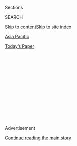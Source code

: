 <div id="app">

<div>

<div>

<div>

<div class="NYTAppHideMasthead css-1q2w90k e1suatyy0">

<div class="section css-ui9rw0 e1suatyy2">

<div class="css-eph4ug er09x8g0">

<div class="css-6n7j50">

</div>

<span class="css-1dv1kvn">Sections</span>

<div class="css-10488qs">

<span class="css-1dv1kvn">SEARCH</span>

</div>

[Skip to content](#site-content)[Skip to site index](#site-index)

</div>

<div id="masthead-section-label" class="css-1wr3we4 eaxe0e00">

[Asia
Pacific](https://www.nytimes.com/section/world/asia)

</div>

<div class="css-10698na e1huz5gh0">

</div>

</div>

<div id="masthead-bar-one" class="section hasLinks css-15hmgas e1csuq9d3">

<div class="css-uqyvli e1csuq9d0">

</div>

<div class="css-1uqjmks e1csuq9d1">

</div>

<div class="css-9e9ivx">

[](https://myaccount.nytimes.com/auth/login?response_type=cookie&client_id=vi)

</div>

<div class="css-1bvtpon e1csuq9d2">

[Today’s
Paper](https://www.nytimes.com/section/todayspaper)

</div>

</div>

</div>

</div>

<div data-aria-hidden="false">

<div id="site-content" data-role="main">

<div>

<div class="css-1aor85t" style="opacity:0.000000001;z-index:-1;visibility:hidden">

<div class="css-1hqnpie">

<div class="css-epjblv">

<span class="css-17xtcya">[Asia
Pacific](/section/world/asia)</span><span class="css-x15j1o">|</span><span class="css-fwqvlz">Lightning
and Violent Rainstorms Kill Scores in
India</span>

</div>

<div class="css-k008qs">

<div class="css-1iwv8en">

<span class="css-18z7m18"></span>

<div>

</div>

</div>

<span class="css-1n6z4y">https://nyti.ms/3i1krtv</span>

<div class="css-1705lsu">

<div class="css-4xjgmj">

<div class="css-4skfbu" data-role="toolbar" data-aria-label="Social Media Share buttons, Save button, and Comments Panel with current comment count" data-testid="share-tools">

  - 
  - 
  - 
  - 
    
    <div class="css-6n7j50">
    
    </div>

  - 

</div>

</div>

</div>

</div>

</div>

</div>

<div id="NYT_TOP_BANNER_REGION" class="css-13pd83m">

</div>

<div id="top-wrapper" class="css-1sy8kpn">

<div id="top-slug" class="css-l9onyx">

Advertisement

</div>

[Continue reading the main
story](#after-top)

<div class="ad top-wrapper" style="text-align:center;height:100%;display:block;min-height:250px">

<div id="top" class="place-ad" data-position="top" data-size-key="top">

</div>

</div>

<div id="after-top">

</div>

</div>

<div>

<div id="sponsor-wrapper" class="css-1hyfx7x">

<div id="sponsor-slug" class="css-19vbshk">

Supported by

</div>

[Continue reading the main
story](#after-sponsor)

<div id="sponsor" class="ad sponsor-wrapper" style="text-align:center;height:100%;display:block">

</div>

<div id="after-sponsor">

</div>

</div>

<div class="css-186x18t">

</div>

<div class="css-1vkm6nb ehdk2mb0">

# Lightning and Violent Rainstorms Kill Scores in India

</div>

The victims included many farmers working in their fields and children
playing outside. At least 83 were reported killed by lightning in the
Indian state of Bihar.

<div class="css-18e8msd">

<div class="css-vp77d3 epjyd6m0">

<div class="css-hus3qt ey68jwv0" data-aria-hidden="true">

[![Sameer
Yasir](https://static01.nyt.com/images/2019/11/22/reader-center/author-sameer-yasir/author-sameer-yasir-thumbLarge.png
"Sameer Yasir")](https://www.nytimes.com/by/sameer-yasir)

</div>

<div class="css-1baulvz">

By [<span class="css-1baulvz last-byline" itemprop="name">Sameer
Yasir</span>](https://www.nytimes.com/by/sameer-yasir)

</div>

</div>

  - June 25,
    2020

  - 
    
    <div class="css-4xjgmj">
    
    <div class="css-d8bdto" data-role="toolbar" data-aria-label="Social Media Share buttons, Save button, and Comments Panel with current comment count" data-testid="share-tools">
    
      - 
      - 
      - 
      - 
        
        <div class="css-6n7j50">
        
        </div>
    
      - 
    
    </div>
    
    </div>

</div>

</div>

<div class="section meteredContent css-1r7ky0e" name="articleBody" itemprop="articleBody">

<div class="css-1fanzo5 StoryBodyCompanionColumn">

<div class="css-53u6y8">

NEW DELHI —<span class="css-8l6xbc evw5hdy0"> </span>Scores of people
died in violent rainstorms in northeastern India on Thursday, including
many farmers working in their fields and children playing outside who
were killed by lightning strikes, Indian officials said.  
  
The storms came as the yearly monsoon rains began in northern India,
sweeping across the subcontinent and drenching cities and towns in their
path.  
  
“Nature’s fury was at its worst today,” said Manoj Kumar Tiwary, a top
police official in the state of Bihar, which reported on its Facebook
page that 83 people had died of lightning strikes across the state.
Officials also reported widespread damage to property across the state.

  
“Some were walking, some were working in fields,” he said, adding that
the dead included “children playing in the courtyards of their
houses.”  
  
Each year, [lightning kills thousands of people in
India](https://indianexpress.com/article/explained/explained-how-lightning-strikes-why-it-kills-5848028/).
According to the National Crime Records Bureau, which classifies
lightning strikes as a cause of accidental death, [2,357 people across
India died
in 2018](https://ncrb.gov.in/sites/default/files/chapter-1-accidents-2018.pdf)
from lighting strikes that year, the last year for which such data was
available.

But the high numbers of deaths in such a short time span are much rarer.
During a two-day period in 2016,[lightning strikes killed at least 70
people](https://www.nytimes.com/2016/06/23/world/asia/india-lightning-deaths-bihar-monsoon.html)
in the country. That time, many of the fatalities were also around
Bihar.

India’s prime minister, Narendra Modi, expressed condolences in a
Twitter message,<span class="css-8l6xbc evw5hdy0"> </span>saying the
state government is “engaged in relief work with promptness.”

</div>

</div>

<div class="css-1fanzo5 StoryBodyCompanionColumn">

<div class="css-53u6y8">

“In some districts of Bihar and Uttar Pradesh, heavy rains and lightning
caused the death of many people,” [Mr. Modi wrote in
Hindi](https://twitter.com/narendramodi/status/1276160894557401091), “I
express my condolences to the families of those who have lost their
lives in this disaster.”

The India Meteorological Department said on Thursday thunderstorms are
likely to hit flood-prone areas of Bihar and along its long and porous
border with Nepal.

Pushpesh Singh, an official in Uchhati village in eastern Bihar, said in
a telephone interview that he saw villagers running for their lives
after a tree was hit by a lightning bolt. One woman in a nearby field,
he said, died while she was planting in her field.

“Some people are still refusing to go back to their homes,” Mr. Singh
said, “They are too frightened.”

</div>

</div>

<div>

</div>

<div class="css-1fanzo5 StoryBodyCompanionColumn">

<div class="css-53u6y8">

</div>

</div>

</div>

<div>

</div>

<div>

</div>

<div>

</div>

<div>

<div id="bottom-wrapper" class="css-1ede5it">

<div id="bottom-slug" class="css-l9onyx">

Advertisement

</div>

[Continue reading the main
story](#after-bottom)

<div id="bottom" class="ad bottom-wrapper" style="text-align:center;height:100%;display:block;min-height:90px">

</div>

<div id="after-bottom">

</div>

</div>

</div>

</div>

</div>

## Site Index

<div>

</div>

## Site Information Navigation

  - [© <span>2020</span> <span>The New York Times
    Company</span>](https://help.nytimes.com/hc/en-us/articles/115014792127-Copyright-notice)

<!-- end list -->

  - [NYTCo](https://www.nytco.com/)
  - [Contact
    Us](https://help.nytimes.com/hc/en-us/articles/115015385887-Contact-Us)
  - [Work with us](https://www.nytco.com/careers/)
  - [Advertise](https://nytmediakit.com/)
  - [T Brand Studio](http://www.tbrandstudio.com/)
  - [Your Ad
    Choices](https://www.nytimes.com/privacy/cookie-policy#how-do-i-manage-trackers)
  - [Privacy](https://www.nytimes.com/privacy)
  - [Terms of
    Service](https://help.nytimes.com/hc/en-us/articles/115014893428-Terms-of-service)
  - [Terms of
    Sale](https://help.nytimes.com/hc/en-us/articles/115014893968-Terms-of-sale)
  - [Site
    Map](https://spiderbites.nytimes.com)
  - [Help](https://help.nytimes.com/hc/en-us)
  - [Subscriptions](https://www.nytimes.com/subscription?campaignId=37WXW)

</div>

</div>

</div>

</div>
